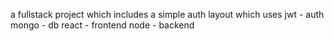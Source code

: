 a fullstack project which includes a simple auth layout which uses
jwt - auth
mongo - db
react - frontend
node - backend
